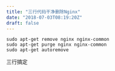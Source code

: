```yaml
---
title: "三行代码干净删除Nginx"
date: "2018-07-03T08:19:20Z"
draft: false
---
```


```sudo apt-get remove nginx nginx-common
sudo apt-get remove nginx nginx-common
sudo apt-get purge nginx nginx-common
sudo apt-get autoremove
```

三行搞定